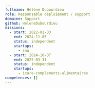 ```yaml
---
fullname: Hélène Dubourdieu
role: Responsable déploiement / support
domaine: Support
github: HeleneDubourdieu
missions:
  - start: 2022-01-03
    end: 2024-11-05
    status: independent
    startups:
      - snu
  - start: 2024-10-07
    end: 2025-03-31
    status: independent
    startups:
      - icare-complements-alimentaires
competences: []
---
```

